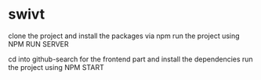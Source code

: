 # swivt

clone the project and install the packages via npm
run the project using NPM RUN SERVER

cd into github-search for the frontend part and install the dependencies
run the project using NPM START
